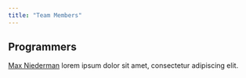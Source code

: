 ```yaml
---
title: "Team Members"
---
```


## Programmers

[Max Niederman](/members/max-niederman) lorem ipsum dolor sit amet, consectetur adipiscing elit.